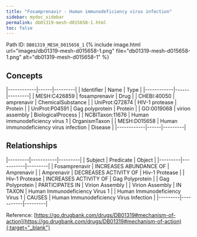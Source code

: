 ```yaml
---
title: "Fosamprenavir - Human immunodeficiency virus infection"
sidebar: mydoc_sidebar
permalink: db01319-mesh-d015658-1.html
toc: false 
---
```



Path ID: `DB01319_MESH_D015658_1`
{% include image.html url="images/db01319-mesh-d015658-1.png" file="db01319-mesh-d015658-1.png" alt="db01319-mesh-d015658-1" %}

## Concepts

|------------|------|---------|
| Identifier | Name | Type    |
|------------|------|---------|
| MESH:C426859 | fosamprenavir | Drug |
| CHEBI:40050 | amprenavir | ChemicalSubstance |
| UniProt:Q72874 | HIV-1 protease | Protein |
| UniProt:P04591 | Gag polyprotein | Protein |
| GO:0019068 | virion assembly | BiologicalProcess |
| NCBITaxon:11676 | Human immunodeficiency virus 1 | OrganismTaxon |
| MESH:D015658 | Human immunodeficiency virus infection | Disease |
|------------|------|---------|

## Relationships

|---------|-----------|---------|
| Subject | Predicate | Object  |
|---------|-----------|---------|
| Fosamprenavir | INCREASES ABUNDANCE OF | Amprenavir |
| Amprenavir | DECREASES ACTIVITY OF | Hiv-1 Protease |
| Hiv-1 Protease | INCREASES ACTIVITY OF | Gag Polyprotein |
| Gag Polyprotein | PARTICIPATES IN | Virion Assembly |
| Virion Assembly | IN TAXON | Human Immunodeficiency Virus 1 |
| Human Immunodeficiency Virus 1 | CAUSES | Human Immunodeficiency Virus Infection |
|---------|-----------|---------|

Reference: [https://go.drugbank.com/drugs/DB01319#mechanism-of-action](https://go.drugbank.com/drugs/DB01319#mechanism-of-action){:target="_blank"}